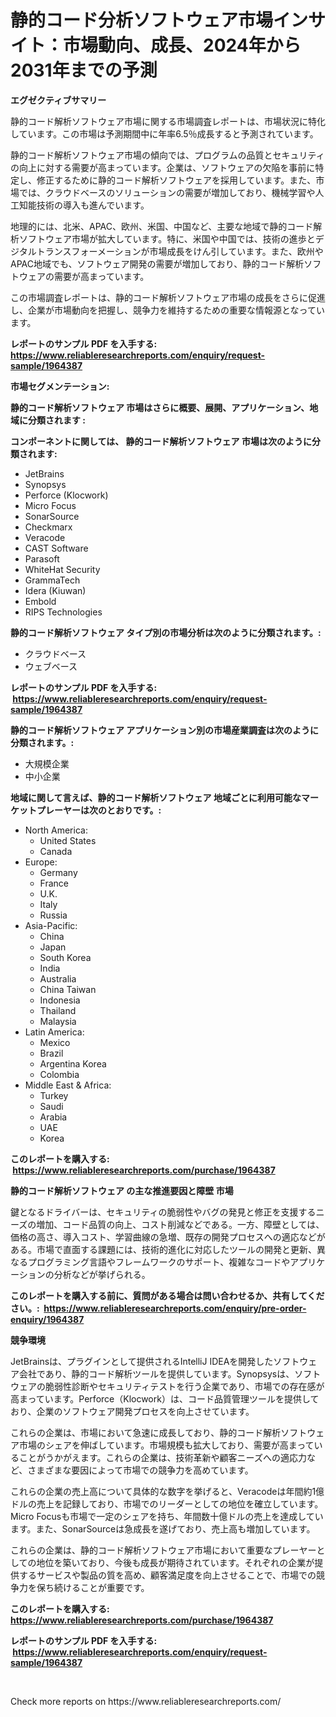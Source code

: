 <p><h1>静的コード分析ソフトウェア市場インサイト：市場動向、成長、2024年から2031年までの予測</h1></p><p><strong>エグゼクティブサマリー</strong></p>
<p><p>静的コード解析ソフトウェア市場に関する市場調査レポートは、市場状況に特化しています。この市場は予測期間中に年率6.5％成長すると予測されています。</p><p>静的コード解析ソフトウェア市場の傾向では、プログラムの品質とセキュリティの向上に対する需要が高まっています。企業は、ソフトウェアの欠陥を事前に特定し、修正するために静的コード解析ソフトウェアを採用しています。また、市場では、クラウドベースのソリューションの需要が増加しており、機械学習や人工知能技術の導入も進んでいます。</p><p>地理的には、北米、APAC、欧州、米国、中国など、主要な地域で静的コード解析ソフトウェア市場が拡大しています。特に、米国や中国では、技術の進歩とデジタルトランスフォーメーションが市場成長をけん引しています。また、欧州やAPAC地域でも、ソフトウェア開発の需要が増加しており、静的コード解析ソフトウェアの需要が高まっています。</p><p>この市場調査レポートは、静的コード解析ソフトウェア市場の成長をさらに促進し、企業が市場動向を把握し、競争力を維持するための重要な情報源となっています。</p></p>
<p><strong>レポートのサンプル PDF を入手する: <a href="https://www.reliableresearchreports.com/enquiry/request-sample/1964387">https://www.reliableresearchreports.com/enquiry/request-sample/1964387</a></strong></p>
<p><strong>市場セグメンテーション:</strong></p>
<p><strong> 静的コード解析ソフトウェア 市場はさらに概要、展開、アプリケーション、地域に分類されます :</strong></p>
<p><strong>コンポーネントに関しては、 静的コード解析ソフトウェア 市場は次のように分類されます: &nbsp;</strong></p>
<p><ul><li>JetBrains</li><li>Synopsys</li><li>Perforce (Klocwork)</li><li>Micro Focus</li><li>SonarSource</li><li>Checkmarx</li><li>Veracode</li><li>CAST Software</li><li>Parasoft</li><li>WhiteHat Security</li><li>GrammaTech</li><li>Idera (Kiuwan)</li><li>Embold</li><li>RIPS Technologies</li></ul></p>
<p><strong> 静的コード解析ソフトウェア タイプ別の市場分析は次のように分類されます。:</strong></p>
<p><ul><li>クラウドベース</li><li>ウェブベース</li></ul></p>
<p><strong>レポートのサンプル PDF を入手する: &nbsp;<a href="https://www.reliableresearchreports.com/enquiry/request-sample/1964387">https://www.reliableresearchreports.com/enquiry/request-sample/1964387</a></strong></p>
<p><strong> 静的コード解析ソフトウェア アプリケーション別の市場産業調査は次のように分類されます。:</strong></p>
<p><ul><li>大規模企業</li><li>中小企業</li></ul></p>
<p><strong>地域に関して言えば、静的コード解析ソフトウェア 地域ごとに利用可能なマーケットプレーヤーは次のとおりです。:</strong></p>
<p><ul>
    <li>
        North America:
        <ul>
            <li>United States</li>
            <li>Canada</li>
        </ul>
    </li>
    <li>
        Europe:
        <ul>
            <li>Germany</li>
            <li>France</li>
            <li>U.K.</li>
            <li>Italy</li>
            <li>Russia</li>
        </ul>
    </li>
    <li>
        Asia-Pacific:
        <ul>
            <li>China</li>
            <li>Japan</li>
            <li>South Korea</li>
            <li>India</li>
            <li>Australia</li>
            <li>China Taiwan</li>
            <li>Indonesia</li>
            <li>Thailand</li>
            <li>Malaysia</li>
        </ul>
    </li>
    <li>
        Latin America:
        <ul>
            <li>Mexico</li>
            <li>Brazil</li>
            <li>Argentina Korea</li>
            <li>Colombia</li>
        </ul>
    </li>
    <li>
        Middle East & Africa:
        <ul>
            <li>Turkey</li>
            <li>Saudi</li>
            <li>Arabia</li>
            <li>UAE</li>
            <li>Korea</li>
        </ul>
    </li>
    </ul></p>
<p><strong>このレポートを購入する: &nbsp;<a href="https://www.reliableresearchreports.com/purchase/1964387">https://www.reliableresearchreports.com/purchase/1964387</a></strong></p>
<p><strong>静的コード解析ソフトウェア の主な推進要因と障壁 市場</strong></p>
<p><p>鍵となるドライバーは、セキュリティの脆弱性やバグの発見と修正を支援するニーズの増加、コード品質の向上、コスト削減などである。一方、障壁としては、価格の高さ、導入コスト、学習曲線の急増、既存の開発プロセスへの適応などがある。市場で直面する課題には、技術的進化に対応したツールの開発と更新、異なるプログラミング言語やフレームワークのサポート、複雑なコードやアプリケーションの分析などが挙げられる。</p></p>
<p><strong>このレポートを購入する前に、質問がある場合は問い合わせるか、共有してください。:&nbsp; <a href="https://www.reliableresearchreports.com/enquiry/pre-order-enquiry/1964387">https://www.reliableresearchreports.com/enquiry/pre-order-enquiry/1964387</a></strong></p>
<p><strong>競争環境</strong></p>
<p><p>JetBrainsは、プラグインとして提供されるIntelliJ IDEAを開発したソフトウェア会社であり、静的コード解析ツールを提供しています。Synopsysは、ソフトウェアの脆弱性診断やセキュリティテストを行う企業であり、市場での存在感が高まっています。Perforce（Klocwork）は、コード品質管理ツールを提供しており、企業のソフトウェア開発プロセスを向上させています。</p><p>これらの企業は、市場において急速に成長しており、静的コード解析ソフトウェア市場のシェアを伸ばしています。市場規模も拡大しており、需要が高まっていることがうかがえます。これらの企業は、技術革新や顧客ニーズへの適応力など、さまざまな要因によって市場での競争力を高めています。</p><p>これらの企業の売上高について具体的な数字を挙げると、Veracodeは年間約1億ドルの売上を記録しており、市場でのリーダーとしての地位を確立しています。Micro Focusも市場で一定のシェアを持ち、年間数十億ドルの売上を達成しています。また、SonarSourceは急成長を遂げており、売上高も増加しています。</p><p>これらの企業は、静的コード解析ソフトウェア市場において重要なプレーヤーとしての地位を築いており、今後も成長が期待されています。それぞれの企業が提供するサービスや製品の質を高め、顧客満足度を向上させることで、市場での競争力を保ち続けることが重要です。</p></p>
<p><strong>このレポートを購入する: &nbsp; <a href="https://www.reliableresearchreports.com/purchase/1964387">https://www.reliableresearchreports.com/purchase/1964387</a></strong></p>
<p><strong>レポートのサンプル PDF を入手する: &nbsp;<a href="https://www.reliableresearchreports.com/enquiry/request-sample/1964387">https://www.reliableresearchreports.com/enquiry/request-sample/1964387</a></strong><strong></strong></p>
<p>&nbsp;</p>
<p>Check more reports on https://www.reliableresearchreports.com/</p>